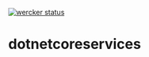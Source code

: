 
[![wercker status](https://app.wercker.com/status/64c14dc612f87beff82737308318e012/s/ "wercker status")](https://app.wercker.com/project/byKey/64c14dc612f87beff82737308318e012)

# dotnetcoreservices
